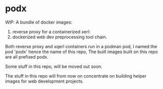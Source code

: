 # podx

WIP: A bundle of docker images: 
 
1. reverse proxy for a containerized xerl: 
2. dockerized web dev preprocessing tool chain.

Both reverse proxy and xqerl containers run in a podman pod,
I named the pod 'podx' hence the name of this repo,
The built images built on this repo are all prefixed podx.

Some stuff in this repo, will be moved out soon.
 
The stuff in this repo will from now on concentrate 
on building helper images for web development projects.



<!--

In the podx pod we run 2 containers to serve our web sites.
 1. A nginx server setup as a reverse proxy and cache server. 
 2. A xqerl container which is only reachable on port 8081

[podx-openresty](https://github.com/grantmacken/podx/pkgs/container/podx-openresty)

 This is a alpine os contaner with ngnix server setup as reverse proxy and cache server for xqerl

 [xqerl](https://github.com/grantmacken/xqerl/pkgs/container/xqerl)

The xqerl image is built from my clone of the xqerl repo.

## TODO! examples
1. run via docker-compose file
2. run via podman pod

## TODO! podx docker images - front end helpers

-->


